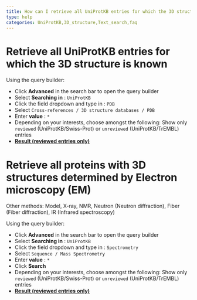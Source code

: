 ```yaml
---
title: How can I retrieve all UniProtKB entries for which the 3D structure is known?
type: help
categories: UniProtKB,3D_structure,Text_search,faq
---
```


# Retrieve all UniProtKB entries for which the 3D structure is known

Using the query builder:

- Click **Advanced** in the search bar to open the query builder
- Select **Searching in** : `UniProtKB`
- Click the field dropdown and type in : `PDB`
- Select `Cross-references / 3D structure databases / PDB`
- Enter **value** : `*`
- Depending on your interests, choose amongst the following: Show only `reviewed` (UniProtKB/Swiss-Prot) or `unreviewed` (UniProtKB/TrEMBL) entries
- **[Result (reviewed entries only)](https://www.uniprot.org/uniprotkb?query=(database:pdb)%20AND%20(reviewed:true))**

# Retrieve all proteins with 3D structures determined by Electron microscopy (EM)

Other methods: Model, X-ray, NMR, Neutron (Neutron diffraction), Fiber (Fiber diffraction), IR (Infrared spectroscopy)

Using the query builder:

- Click **Advanced** in the search bar to open the query builder
- Select **Searching in** : `UniProtKB`
- Click the field dropdown and type in : `Spectrometry`
- Select `Sequence / Mass Spectrometry`
- Enter **value** : `*`
- Click **Search**
- Depending on your interests, choose amongst the following: Show only `reviewed` (UniProtKB/Swiss-Prot) or `unreviewed` (UniProtKB/TrEMBL) entries
- **[Result (reviewed entries only)](https://www.uniprot.org/uniprotkb?query=(cc_mass_spectrometry:*)%20AND%20(reviewed:true))**
